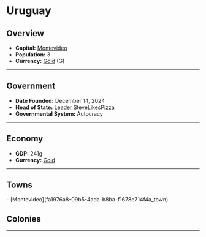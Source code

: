 <!--UNDEDITED FILE, remove this entire line if this file has been edited!-->
# <!--NAME-->Uruguay<!--NAME-->

## Overview

- **Capital:** <!--CAPITAL_LINK-->[Montevideo](fa1976a8-09b5-4ada-b8ba-f1678e714f4a_town)<!--CAPITAL_LINK-->
- **Population:** <!--POPULATION-->3<!--POPULATION-->
- **Currency:** <!--CURRENCY_LINK-->[Gold](Gold_currency)<!--CURRENCY_LINK--> (<!--CURRENCY_ABV-->G<!--CURRENCY_ABV-->)

---

## Government

- **Date Founded:** <!--FOUNDED-->December 14, 2024<!--FOUNDED-->
- **Head of State:** <!--LEADER_TITLE_LINK-->[Leader SteveLikesPizza](SteveLikesPizza_user)<!--LEADER_TITLE_LINK-->
- **Governmental System:** <!--GOVERNMENT-->Autocracy<!--GOVERNMENT-->

---

## Economy

- **GDP:** <!--GDP-->241g<!--GDP-->
- **Currency:** <!--CURRENCY_LINK-->[Gold](Gold_currency)<!--CURRENCY_LINK-->

---

## Towns

<!--TOWNS-->- [Montevideo](fa1976a8-09b5-4ada-b8ba-f1678e714f4a_town)<!--TOWNS-->

## Colonies

<!--COLONIES--><!--COLONIES-->

---